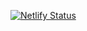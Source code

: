 [![Netlify Status](https://api.netlify.com/api/v1/badges/3b6c1f76-7974-489a-9bca-aaf98b070dd9/deploy-status)](https://app.netlify.com/sites/strong-rabanadas-649525/deploys)